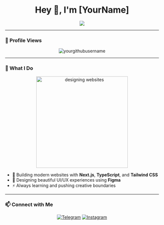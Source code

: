 <h1 align="center">Hey 👋, I'm [YourName]</h1>

<p align="center">
  <img src="https://readme-typing-svg.herokuapp.com?font=Fira+Code&weight=500&size=24&pause=1000&color=7F5AF0&center=true&vCenter=true&width=435&lines=Frontend+Developer+%F0%9F%91%A8%E2%80%8D%F0%9F%92%BB;UI%2FUX+Designer+%F0%9F%8E%A8;Building+Beautiful+Websites+with+Next.js%2C+Tailwind+%26+TypeScript" />
</p>

---

### 👀 Profile Views
<p align="center">
  <img src="https://komarev.com/ghpvc/?username=yourgithubusername&label=Profile%20views&color=0e75b6&style=flat" alt="yourgithubusername" />
</p>

---

### 🎨 What I Do
<p align="center">
  <img src="https://media.giphy.com/media/3o7TKy8La9jTtKfuY0/giphy.gif" width="300" alt="designing websites" />
</p>

- 🚀 Building modern websites with **Next.js**, **TypeScript**, and **Tailwind CSS**
- 🎨 Designing beautiful UI/UX experiences using **Figma**
- ⚡ Always learning and pushing creative boundaries

---

### 📫 Connect with Me

<p align="center">
  <a href="https://t.me/amibordi"><img src="https://img.shields.io/badge/Telegram-2CA5E0?style=for-the-badge&logo=telegram&logoColor=white" alt="Telegram"/></a>
  <a href="https://instagram.com/ami.bordi"><img src="https://img.shields.io/badge/Instagram-E4405F?style=for-the-badge&logo=instagram&logoColor=white" alt="Instagram"/></a>
</p>
